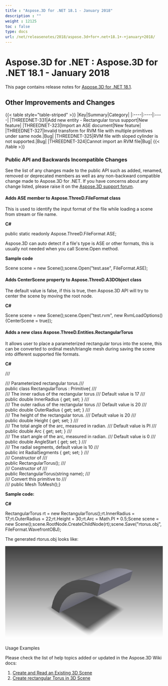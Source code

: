 ```yaml
---
title : "Aspose.3D for .NET 18.1 - January 2018" 
description : "" 
weight : 12125 
toc : false
type: docs
url: /net/releasenotes/2018/aspose.3d+for+.net+18.1+-+january+2018/
---
```


# Aspose.3D for .NET : Aspose.3D for .NET 18.1 - January 2018


This page contains release notes for [Aspose.3D for .NET 18.1](https://www.nuget.org/packages/Aspose.3D/18.1.0).

## Other Improvements and Changes

{{< table style="table-striped" >}}
|Key|Summary|Category|
|:----|:----|:----|
|THREEDNET-331|Add new entity - Rectangular torus support|New feature|
|THREEDNET-323|Import an ASE document|New feature|
|THREEDNET-327|Invalid transform for RVM file with multiple primitives under same node.|Bug|
|THREEDNET-325|RVM file with sloped cylinder is not supported.|Bug|
|THREEDNET-324|Cannot import an RVM file|Bug|
{{< /table >}}

### Public API and Backwards Incompatible Changes

See the list of any changes made to the public API such as added, renamed, removed or deprecated members as well as any non-backward compatible change made to Aspose.3D for .NET. If you have concerns about any change listed, please raise it on the [Aspose.3D support forum](http://www.aspose.com/community/forums/aspose.3d-product-family/535/showforum.aspx).

#### Adds ASE member to Aspose.ThreeD.FileFormat class

This is used to identify the input format of the file while loading a scene from stream or file name.

**C#**

public static readonly Aspose.ThreeD.FileFormat ASE;

Aspose.3D can auto detect if a file's type is ASE or other formats, this is usually not needed when you call Scene.Open method.

**Sample code**

Scene scene = new Scene();scene.Open("test.ase", FileFormat.ASE);

#### Adds CenterScene property to Aspose.ThreeD.A3DObject class

The default value is false, if this is true, then Aspose.3D API will try to center the scene by moving the root node.

**C#**

Scene scene = new Scene();scene.Open("test.rvm", new RvmLoadOptions() {CenterScene = true});

#### Adds a new class Aspose.ThreeD.Entities.RectangularTorus

It allows user to place a parameterized rectangular torus into the scene, this can be converted to ordinal mesh/triangle mesh during saving the scene into different supported file formats.

**C#**

/// <summary>/// Parameterized rectangular torus./// </summary>public class RectangularTorus : Primitive{    /// <summary>    /// The inner radius of the rectangular torus    /// Default value is 17    /// </summary>    public double InnerRadius { get; set; }    /// <summary>    /// The outer radius of the rectangular torus    /// Default value is 20    /// </summary>    public double OuterRadius { get; set; }    /// <summary>    /// The height of the rectangular torus.    /// Default value is 20    /// </summary>    public double Height { get; set; }    /// <summary>    /// The total angle of the arc, measured in radian.    /// Default value is PI    /// </summary>    public double Arc { get; set; }    /// <summary>    /// The start angle of the arc, measured in radian.    /// Default value is 0    /// </summary>    public double AngleStart { get; set; }    /// <summary>    /// The radial segments, default value is 10    /// </summary>    public int RadialSegments { get; set; }    /// <summary>    /// Constructor of <see cref="RectangularTorus"/>    /// </summary>    public RectangularTorus();    /// <summary>    /// Constructor of <see cref="RectangularTorus"/>    /// </summary>    public RectangularTorus(string name);    /// <summary>    /// Convert this primitive to <see cref="Mesh"/>    /// </summary>    /// <returns></returns>    public Mesh ToMesh();}

**Sample code:**

**C#**

RectangularTorus rt = new RectangularTorus();rt.InnerRadius = 17;rt.OuterRadius = 22;rt.Height = 30;rt.Arc = Math.PI \* 0.5;Scene scene = new Scene();scene.RootNode.CreateChildNode(rt);scene.Save("rtorus.obj", FileFormat.WavefrontOBJ);

The generated rtorus.obj looks like:

![image](61767705.png)

####   
Usage Examples

Please check the list of help topics added or updated in the Aspose.3D Wiki docs:

1.  [Create and Read an Existing 3D Scene](https://docs2.aspose.com/3d/net/developerguide/cr-ld-sv/create+and+read+an+existing+3d+scene)
2.  [Create rectangular Torus in 3D Scene](https://docs2.aspose.com/3d/net/developerguide/3dobjects/create+rectangular+torus+in+3d+scene)

